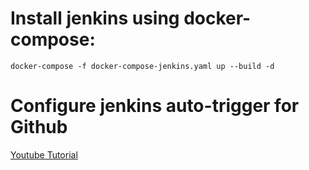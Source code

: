 # Install jenkins using docker-compose: 
`docker-compose -f docker-compose-jenkins.yaml up --build -d`

# Configure jenkins auto-trigger for Github
[Youtube Tutorial](https://www.youtube.com/watch?v=ZiHMsEKklKQ&t=272s)